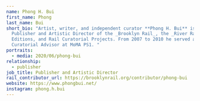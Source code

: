 ```yaml
---
name: Phong H. Bui
first_name: Phong
last_name: Bui
short_bio: "Artist, writer, and independent curator **Phong H. Bui** is
  Publisher and Artistic Director of the _Brooklyn Rail_, the _River Rail_, Rail
  Editions, and Rail Curatorial Projects. From 2007 to 2010 he served as
  Curatorial Advisor at MoMA PS1. "
portraits:
  - media: 2020/06/phong-bui
relationship:
  - publisher
job_title: Publisher and Artistic Director
rail_contributor_url: https://brooklynrail.org/contributor/phong-bui
website: https://www.phongbui.net/
instagram: phong.h.bui
---
```

